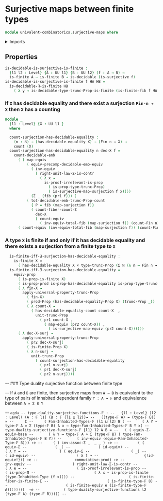 # Surjective maps between finite types

```agda
module univalent-combinatorics.surjective-maps where
```

<details><summary>Imports</summary>

```agda
open import foundation.surjective-maps public

open import foundation.decidable-types
open import foundation.universe-levels
open import univalent-combinatorics.decidable-dependent-function-types
open import univalent-combinatorics.dependent-sum-finite-types
open import univalent-combinatorics.embeddings
open import univalent-combinatorics.fibers-of-maps
open import univalent-combinatorics.finite-types
open import univalent-combinatorics.inhabited-finite-types
open import univalent-combinatorics.standard-finite-types
open import foundation.surjective-maps public
open import foundation.cartesian-product-types
open import foundation.decidable-embeddings
open import foundation.decidable-equality
open import foundation.decidable-types
open import foundation.dependent-pair-types
open import foundation.equivalences
open import foundation.functions
open import foundation.functoriality-dependent-function-types
open import foundation.functoriality-dependent-pair-types
open import foundation.inhabited-types
open import foundation.propositional-truncations
open import foundation.propositions
open import foundation.type-arithmetic-cartesian-product-types
open import foundation.type-arithmetic-dependent-pair-types
open import foundation.type-theoretic-principle-of-choice
open import foundation.universe-levels
open import elementary-number-theory.natural-numbers
```

</details>

## Properties

```agda
is-decidable-is-surjective-is-finite :
  {l1 l2 : Level} {A : UU l1} {B : UU l2} (f : A → B) →
  is-finite A → is-finite B → is-decidable (is-surjective f)
is-decidable-is-surjective-is-finite f HA HB =
  is-decidable-Π-is-finite HB
    ( λ y → is-decidable-type-trunc-Prop-is-finite (is-finite-fib f HA HB y))
```

### If `X` has decidable equality and there exist a surjection  `Fin-n ↠ X` then `X` has a counting

```agda
module _
  {l1 : Level} {X : UU l1 }
  where

  count-surjection-has-decidable-equality :
    (n : ℕ) → (has-decidable-equality X) → (Fin n ↠ X) →
    count (X)
  count-surjection-has-decidable-equality n dec-X f =
    count-decidable-emb
      ( ( map-equiv
          ( equiv-precomp-decidable-emb-equiv
            ( inv-equiv
              ( right-unit-law-Σ-is-contr
                ( λ x →
                  is-proof-irrelevant-is-prop
                    ( is-prop-type-trunc-Prop)
                    ( is-surjective-map-surjection f x))))
            (Σ _ (fib (pr1 f))) )
          ( tot-decidable-emb-trunc-Prop-count
            { P = fib (map-surjection f)}
            ( count-fiber-count-Σ
              dec-X
              ( count-equiv
                ( inv-equiv-total-fib (map-surjection f)) (count-Fin n))))))
      ( count-equiv (inv-equiv-total-fib (map-surjection f)) (count-Fin n))
```

### A type `X` is finite if and only if it has decidable equality and there exists a surjection from a finite type to `X`

```agda
  is-finite-iff-∃-surjection-has-decidable-equality :
    is-finite X ≃
      ( has-decidable-equality X × type-trunc-Prop (Σ ℕ (λ n → Fin n ↠ X)))
  is-finite-iff-∃-surjection-has-decidable-equality =
    equiv-prop
      ( is-prop-is-finite X)
      ( is-prop-prod is-prop-has-decidable-equality is-prop-type-trunc-Prop)
      ( λ fin-X →
        apply-universal-property-trunc-Prop
          ( fin-X)
          ( prod-Prop (has-decidable-equality-Prop X) (trunc-Prop _))
          ( λ count-X →
            ( has-decidable-equality-count count-X  ,
              unit-trunc-Prop
                ( pr1 count-X ,
                  ( map-equiv (pr2 count-X)) ,
                    ( is-surjective-map-equiv (pr2 count-X))))))
      ( λ dec-X-surj →
        apply-universal-property-trunc-Prop
          ( pr2 dec-X-surj)
          ( is-finite-Prop X)
          ( λ n-surj →
            unit-trunc-Prop
              ( count-surjection-has-decidable-equality
                ( pr1 n-surj)
                ( pr1 dec-X-surj)
                ( pr2 n-surj))))

```

-- ### Type duality surjective function between finite type

-- If `A` and `B` are finite, then surjective maps from `A → B` is equivalent to the type of pairs of inhabited dependent family `Y : A → 𝔽` and equivalence between `A ≃ Σ B Y`

-- ```agda
-- type-duality-surjective-functions-𝔽 :
--   {l1 : Level} (l2 : Level) (A : 𝔽 l1) (B : 𝔽 (l1 ⊔ l2))→
--   ((type-𝔽 A) ↠ (type-𝔽 B)) ≃
--     Σ
--     ( Fam-Inhabited-Types-𝔽 (l1 ⊔ l2) B )
--     ( λ Y → type-𝔽 A ≃ Σ (type-𝔽 B) λ x → type-Fam-Inhabited-Types-𝔽 B Y x)
-- type-duality-surjective-functions-𝔽 {l1} l2 A B =
--   ( ( equiv-Σ-equiv-base
--       ( λ Y → type-𝔽 A ≃ Σ (type-𝔽 B) ( type-Fam-Inhabited-Types-𝔽 B Y))
--       ( inv-equiv (equiv-Fam-Inhabited-Type-𝔽 B))) ∘e
--     ( ( inv-assoc-Σ _  _ _ ) ∘e
--         ( ( equiv-Σ
--             ( _)
--             ( id-equiv)
--             ( λ Y →
--               ( ( equiv-Σ
--                   ( _)
--                   ( id-equiv)
--                   ( λ f →
--                     {!id-equiv!})) ∘e
--                 commutative-prod) ∘e
--                 inv-equiv
--                   ( right-unit-law-Σ-is-contr
--                     ( λ e →
--                       ( is-proof-irrelevant-is-prop
--                         ( is-prop-Π
--                           ( λ x → is-prop-is-finite (type-Inhabited-Type (Y x))))
--                         ( is-finite-fiber-is-finite-Σ
--                           ( is-finite-type-𝔽 B)
--                           ( is-finite-equiv e (is-finite-type-𝔽 A))))))))  ∘e
--           ( type-duality-surjective-functions l2 (type-𝔽 A) (type-𝔽 B)))))
-- ```

